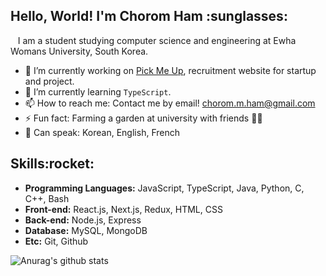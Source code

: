 <h2>Hello, World! I'm Chorom Ham :sunglasses:</h2>
 &nbsp;&nbsp;&nbsp;I am a student studying computer science and engineering at Ewha Womans University, South Korea.
<p></p>

- 🔭 I’m currently working on <a href="https://github.com/produce1886/pick-me-up/">Pick Me Up</a>, recruitment website for startup and project.
- 🌱 I’m currently learning ```TypeScript```.
- 📫 How to reach me: Contact me by email! chorom.m.ham@gmail.com
- ⚡ Fun fact: Farming a garden at university with friends :farmer:
- :balloon: Can speak: Korean, English, French

<h2>Skills:rocket:</h2>
<ul>
  <li><b>Programming Languages:</b> JavaScript, TypeScript, Java, Python, C, C++, Bash 
  <li><b>Front-end:</b> React.js, Next.js, Redux, HTML, CSS
  <li><b>Back-end:</b> Node.js, Express
  <li><b>Database:</b> MySQL, MongoDB
  <li><b>Etc:</b> Git, Github
</ul>

![Anurag's github stats](https://github-readme-stats.vercel.app/api?username=chorom-ham&count_private=true)

<!--
**chorom-ham/chorom-ham** is a ✨ _special_ ✨ repository because its `README.md` (this file) appears on your GitHub profile.

Here are some ideas to get you started:

- 🔭 I’m currently working on ...
- 🌱 I’m currently learning ...
- 👯 I’m looking to collaborate on ...
- 🤔 I’m looking for help with ...
- 💬 Ask me about ...
- 📫 How to reach me: ...
- 😄 Pronouns: ...
- ⚡ Fun fact: ...
-->
